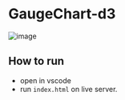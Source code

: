 # GaugeChart-d3

![image](https://github.com/AriaBalaei/GaugeChart-d3/assets/141871802/989c7154-9529-4db2-bc29-3cdb95d7d06e)


## How to run

 - open in vscode
 - run `index.html` on live server.


